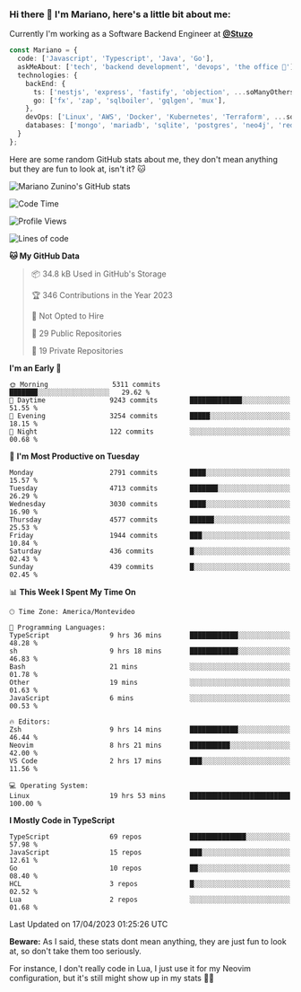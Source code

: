 ### Hi there 👋 I'm Mariano, here's a little bit about me:

Currently I'm working as a Software Backend Engineer at [**@Stuzo**](https://www.stuzo.com/)

```ts
const Mariano = {
  code: ['Javascript', 'Typescript', 'Java', 'Go'],
  askMeAbout: ['tech', 'backend development', 'devops', 'the office 💼'],
  technologies: {
    backEnd: {
      ts: ['nestjs', 'express', 'fastify', 'objection', ...soManyOthersFrameworks],
      go: ['fx', 'zap', 'sqlboiler', 'gqlgen', 'mux'],
    },
    devOps: ['Linux', 'AWS', 'Docker', 'Kubernetes', 'Terraform', ...soManyOthersTools],
    databases: ['mongo', 'mariadb', 'sqlite', 'postgres', 'neo4j', 'redis'],
  }
};
```

Here are some random GitHub stats about me, they don't mean anything but they are fun to look at, isn't it? 🐱

![Mariano Zunino's GitHub stats](https://github-readme-stats.vercel.app/api?username=marianozunino&count_private=true&show_icons=true&theme=radical)

<!--START_SECTION:waka-->
![Code Time](http://img.shields.io/badge/Code%20Time-689%20hrs%2054%20mins-blue)

![Profile Views](http://img.shields.io/badge/Profile%20Views-0-blue)

![Lines of code](https://img.shields.io/badge/From%20Hello%20World%20I%27ve%20Written-7.2%20million%20lines%20of%20code-blue)

**🐱 My GitHub Data** 

> 📦 34.8 kB Used in GitHub's Storage 
 > 
> 🏆 346 Contributions in the Year 2023
 > 
> 🚫 Not Opted to Hire
 > 
> 📜 29 Public Repositories 
 > 
> 🔑 19 Private Repositories 
 > 
**I'm an Early 🐤** 

```text
🌞 Morning                5311 commits        ███████░░░░░░░░░░░░░░░░░░   29.62 % 
🌆 Daytime                9243 commits        █████████████░░░░░░░░░░░░   51.55 % 
🌃 Evening                3254 commits        █████░░░░░░░░░░░░░░░░░░░░   18.15 % 
🌙 Night                  122 commits         ░░░░░░░░░░░░░░░░░░░░░░░░░   00.68 % 
```
📅 **I'm Most Productive on Tuesday** 

```text
Monday                   2791 commits        ████░░░░░░░░░░░░░░░░░░░░░   15.57 % 
Tuesday                  4713 commits        ███████░░░░░░░░░░░░░░░░░░   26.29 % 
Wednesday                3030 commits        ████░░░░░░░░░░░░░░░░░░░░░   16.90 % 
Thursday                 4577 commits        ██████░░░░░░░░░░░░░░░░░░░   25.53 % 
Friday                   1944 commits        ███░░░░░░░░░░░░░░░░░░░░░░   10.84 % 
Saturday                 436 commits         █░░░░░░░░░░░░░░░░░░░░░░░░   02.43 % 
Sunday                   439 commits         █░░░░░░░░░░░░░░░░░░░░░░░░   02.45 % 
```


📊 **This Week I Spent My Time On** 

```text
🕑︎ Time Zone: America/Montevideo

💬 Programming Languages: 
TypeScript               9 hrs 36 mins       ████████████░░░░░░░░░░░░░   48.28 % 
sh                       9 hrs 18 mins       ████████████░░░░░░░░░░░░░   46.83 % 
Bash                     21 mins             ░░░░░░░░░░░░░░░░░░░░░░░░░   01.78 % 
Other                    19 mins             ░░░░░░░░░░░░░░░░░░░░░░░░░   01.63 % 
JavaScript               6 mins              ░░░░░░░░░░░░░░░░░░░░░░░░░   00.53 % 

🔥 Editors: 
Zsh                      9 hrs 14 mins       ████████████░░░░░░░░░░░░░   46.44 % 
Neovim                   8 hrs 21 mins       ██████████░░░░░░░░░░░░░░░   42.00 % 
VS Code                  2 hrs 17 mins       ███░░░░░░░░░░░░░░░░░░░░░░   11.56 % 

💻 Operating System: 
Linux                    19 hrs 53 mins      █████████████████████████   100.00 % 
```

**I Mostly Code in TypeScript** 

```text
TypeScript               69 repos            ██████████████░░░░░░░░░░░   57.98 % 
JavaScript               15 repos            ███░░░░░░░░░░░░░░░░░░░░░░   12.61 % 
Go                       10 repos            ██░░░░░░░░░░░░░░░░░░░░░░░   08.40 % 
HCL                      3 repos             █░░░░░░░░░░░░░░░░░░░░░░░░   02.52 % 
Lua                      2 repos             ░░░░░░░░░░░░░░░░░░░░░░░░░   01.68 % 
```




 Last Updated on 17/04/2023 01:25:26 UTC
<!--END_SECTION:waka-->

**Beware:** As I said, these stats dont mean anything, they are just fun to look at, so don't take them too seriously.

For instance, I don't really code in Lua, I just use it for my Neovim configuration, but it's still might show up in my stats 🤷‍♂️
